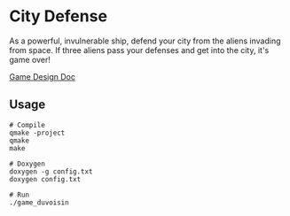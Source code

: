 # City Defense

As a powerful, invulnerable ship, defend your city from the aliens invading from space. If three aliens pass your defenses and get into the city, it's game over!

[Game Design Doc](GameDesignDoc.md)

## Usage

```shell
# Compile
qmake -project
qmake
make

# Doxygen
doxygen -g config.txt
doxygen config.txt

# Run
./game_duvoisin
```
